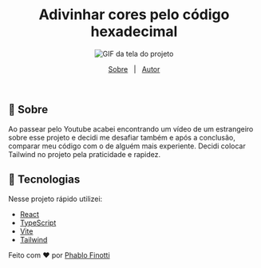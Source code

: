 <div align="center">
  <h1>Adivinhar cores pelo código hexadecimal</h1>
  
![GIF da tela do projeto](https://cdn.discordapp.com/attachments/462286375690043413/1029207155242446868/demo-react-colors.gif "GIF da tela do projeto")
</div>


<p align="center">
  <a href="#-sobre">Sobre</a> &#xa0; | &#xa0;
  <a href="https://github.com/PhabloFinotti" target="_blank">Autor</a>
</p>

<br>

## 🤔 Sobre ##

Ao passear pelo Youtube acabei encontrando um vídeo de um estrangeiro sobre esse projeto e decidi me desafiar também e após a conclusão, comparar meu código com o de alguém mais experiente.
Decidi colocar Tailwind no projeto pela praticidade e rapidez.


## :rocket: Tecnologias ##

Nesse projeto rápido utilizei:

- [React](https://pt-br.reactjs.org/)
- [TypeScript](https://www.typescriptlang.org/)
- [Vite](https://vitejs.dev/)
- [Tailwind](https://tailwindcss.com/)

Feito com :heart: por <a href="https://github.com/PhabloFinotti" target="_blank">Phablo Finotti</a>

